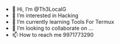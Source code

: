- 👋 Hi, I’m @Th3LocalG
- 👀 I’m interested in Hacking
- 🌱 I’m currently learning Tools For Termux
- 💞️ I’m looking to collaborate on ...
- 📫 How to reach me 9971773290

<!---
Th3LocalG/Th3LocalG is a ✨ special ✨ repository because its `README.md` (this file) appears on your GitHub profile.
You can click the Preview link to take a look at your changes.
--->
